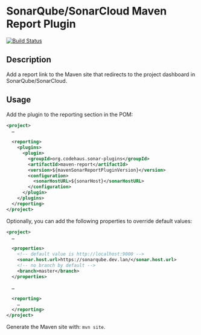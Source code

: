 # SonarQube/SonarCloud Maven Report Plugin

[![Build Status](https://api.travis-ci.org/SonarQubeCommunity/sonar-maven-report.svg)](https://travis-ci.org/SonarQubeCommunity/sonar-maven-report)

## Description

Add a report link to the Maven site that redirects to the project dashboard in SonarQube/SonarCloud.

## Usage

Add the plugin to the reporting section in the POM:

```xml
<project>
  …

  <reporting>
    <plugins>
      <plugin>
        <groupId>org.codehaus.sonar-plugins</groupId>
        <artifactId>maven-report</artifactId>
        <version>${mavenSonarReportPluginVersion}</version>
        <configuration>
          <sonarHostURL>${sonarHost}</sonarHostURL>
        </configuration>
      </plugin>
    </plugins>
  </reporting>
</project>
```

Optionally, you can add the following properties to override default values:

```xml
<project>
  …

  <properties>
    <!-- default value is http://localhost:9000 -->
    <sonar.host.url>https://sonarqube.dev.lan/</sonar.host.url>
    <!-- no branch by default -->
    <branch>master</branch>
  </properties>

  …

  <reporting>
    …
  </reporting>
</project>
```

Generate the Maven site with: `mvn site`.

